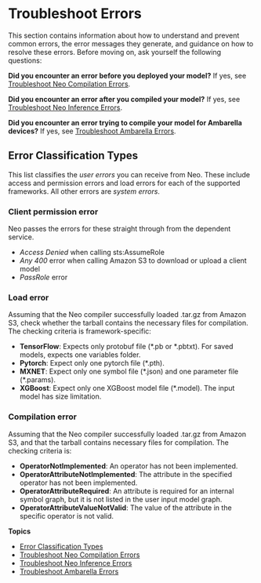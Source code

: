 # Troubleshoot Errors<a name="neo-troubleshooting"></a>

This section contains information about how to understand and prevent common errors, the error messages they generate, and guidance on how to resolve these errors\. Before moving on, ask yourself the following questions:

 **Did you encounter an error before you deployed your model?** If yes, see [Troubleshoot Neo Compilation Errors](https://docs.aws.amazon.com/sagemaker/latest/dg/neo-troubleshooting-compilation.html)\. 

 **Did you encounter an error after you compiled your model?** If yes, see [Troubleshoot Neo Inference Errors](https://docs.aws.amazon.com/sagemaker/latest/dg/neo-troubleshooting-inference.html)\. 

**Did you encounter an error trying to compile your model for Ambarella devices?** If yes, see [Troubleshoot Ambarella Errors](neo-troubleshooting-target-devices-ambarella.md)\.

## Error Classification Types<a name="neo-error-messages"></a>

This list classifies the *user errors* you can receive from Neo\. These include access and permission errors and load errors for each of the supported frameworks\. All other errors are *system errors*\.

### Client permission error<a name="collapsible-section-1"></a>

 Neo passes the errors for these straight through from the dependent service\. 
+ *Access Denied* when calling sts:AssumeRole
+ *Any 400* error when calling Amazon S3 to download or upload a client model
+ *PassRole* error

### Load error<a name="collapsible-section-2"></a>

Assuming that the Neo compiler successfully loaded \.tar\.gz from Amazon S3, check whether the tarball contains the necessary files for compilation\. The checking criteria is framework\-specific: 
+ **TensorFlow**: Expects only protobuf file \(\*\.pb or \*\.pbtxt\)\. For saved models, expects one variables folder\. 
+ **Pytorch**: Expect only one pytorch file \(\*\.pth\)\.
+ **MXNET**: Expect only one symbol file \(\*\.json\) and one parameter file \(\*\.params\)\.
+ **XGBoost**: Expect only one XGBoost model file \(\*\.model\)\. The input model has size limitation\.

### Compilation error<a name="collapsible-section-3"></a>

Assuming that the Neo compiler successfully loaded \.tar\.gz from Amazon S3, and that the tarball contains necessary files for compilation\. The checking criteria is: 
+ **OperatorNotImplemented**: An operator has not been implemented\.
+ **OperatorAttributeNotImplemented**: The attribute in the specified operator has not been implemented\. 
+ **OperatorAttributeRequired**: An attribute is required for an internal symbol graph, but it is not listed in the user input model graph\. 
+ **OperatorAttributeValueNotValid**: The value of the attribute in the specific operator is not valid\. 

**Topics**
+ [Error Classification Types](#neo-error-messages)
+ [Troubleshoot Neo Compilation Errors](neo-troubleshooting-compilation.md)
+ [Troubleshoot Neo Inference Errors](neo-troubleshooting-inference.md)
+ [Troubleshoot Ambarella Errors](neo-troubleshooting-target-devices-ambarella.md)